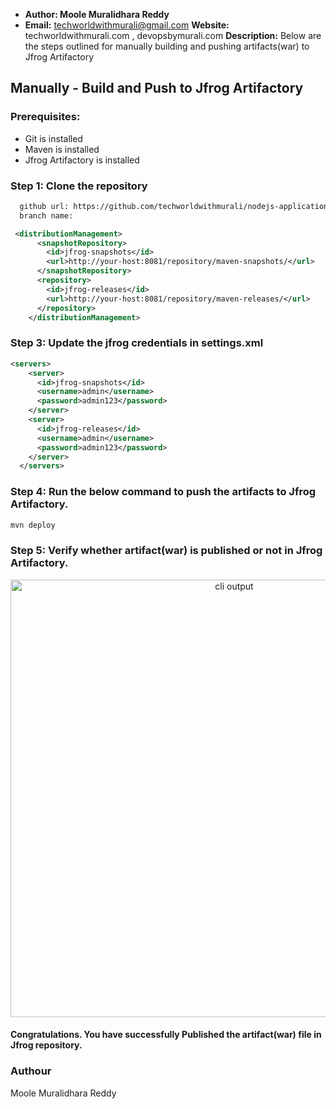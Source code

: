 + <b>Author: Moole Muralidhara Reddy</b>
+ <b>Email:</b> techworldwithmurali@gmail.com
<b>Website:</b> techworldwithmurali.com , devopsbymurali.com
<b>Description:</b> Below are the steps outlined for manually building and pushing artifacts(war) to Jfrog Artifactory

## Manually - Build and Push to Jfrog Artifactory

### Prerequisites:
+ Git is installed
+ Maven is installed
+ Jfrog Artifactory is installed

### Step 1: Clone the repository
  
```xml
  github url: https://github.com/techworldwithmurali/nodejs-application.git
  branch name:
```


```xml
 <distributionManagement>
      <snapshotRepository>
        <id>jfrog-snapshots</id>
        <url>http://your-host:8081/repository/maven-snapshots/</url>
      </snapshotRepository>
      <repository>
        <id>jfrog-releases</id>
        <url>http://your-host:8081/repository/maven-releases/</url>
      </repository>
    </distributionManagement>
```
### Step 3: Update the jfrog credentials in settings.xml
```xml
<servers>
    <server>
      <id>jfrog-snapshots</id>
      <username>admin</username>
      <password>admin123</password>
    </server>
    <server>
      <id>jfrog-releases</id>
      <username>admin</username>
      <password>admin123</password>
    </server>
  </servers>
```
### Step 4: Run the below command to push the artifacts to Jfrog Artifactory.
```sh
mvn deploy
```
### Step 5: Verify whether artifact(war) is published or not in Jfrog Artifactory.
<p align="center">
  <img width="700" src="https://user-images.githubusercontent.com/115227391/210243233-12497d72-52e7-4e7f-bb9d-eef7d6fadf99.png" alt="cli output"/>
</p>


#### Congratulations. You have successfully Published the artifact(war) file in Jfrog repository.

### Authour
Moole Muralidhara Reddy

